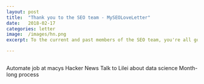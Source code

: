 ```yaml
---
layout: post
title:  "Thank you to the SEO team - MySEOLoveLetter"
date:   2018-02-17
categories: letter
image:  /images/hn.png
excerpt: To the current and past members of the SEO team, you're all god damn rockstars. You're the reason why we even show up on here at all and you're also the reason why I love coming into work everyday.

---
```

## 

Automate job at macys
Hacker News
Talk to Lilei about data science
Month-long process



